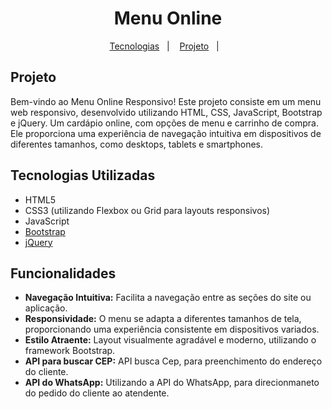
<h1 align="center"> Menu Online </h1>


<p align="center">
  <a href="#-tecnologias">Tecnologias</a>&nbsp;&nbsp;&nbsp;|&nbsp;&nbsp;&nbsp;
  <a href="#-projeto">Projeto</a>&nbsp;&nbsp;&nbsp;|&nbsp;&nbsp;&nbsp;
</p>


## Projeto

Bem-vindo ao Menu Online Responsivo! Este projeto consiste em um menu web responsivo, desenvolvido utilizando HTML, CSS, JavaScript, Bootstrap e jQuery. Um cardápio online, com opções de menu e carrinho de compra.   Ele proporciona uma experiência de navegação intuitiva em dispositivos de diferentes tamanhos, como desktops, tablets e smartphones.

## Tecnologias Utilizadas

- HTML5
- CSS3 (utilizando Flexbox ou Grid para layouts responsivos)
- JavaScript
- [Bootstrap](https://getbootstrap.com/)
- [jQuery](https://jquery.com/)

## Funcionalidades

- **Navegação Intuitiva:** Facilita a navegação entre as seções do site ou aplicação.
- **Responsividade:** O menu se adapta a diferentes tamanhos de tela, proporcionando uma experiência consistente em dispositivos variados.
- **Estilo Atraente:** Layout visualmente agradável e moderno, utilizando o framework Bootstrap.
- **API para buscar CEP:** API busca Cep, para preenchimento do endereço do cliente.
- **API do WhatsApp:** Utilizando a API do WhatsApp, para direcionmaneto do pedido do cliente ao atendente.



